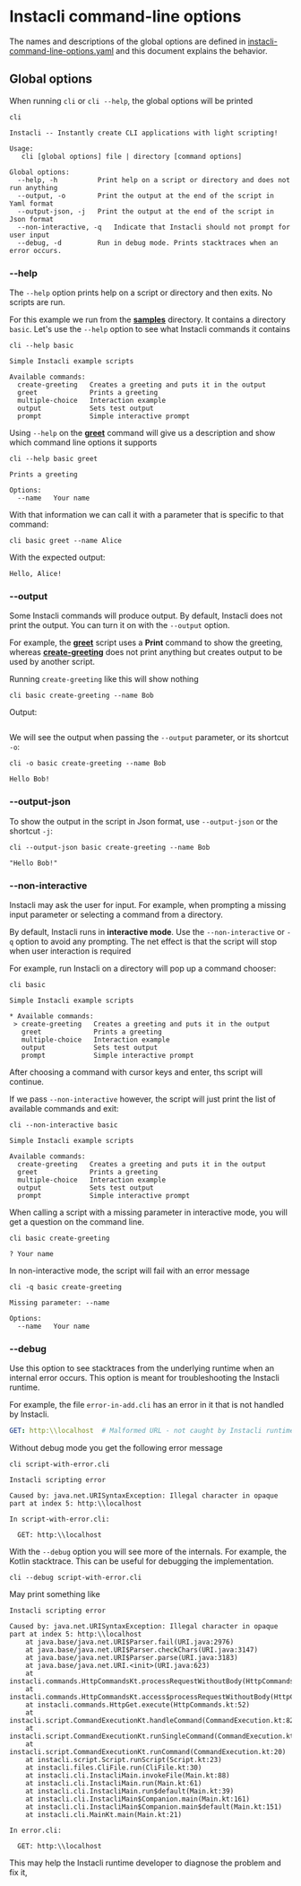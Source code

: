 # Instacli command-line options

The names and descriptions of the global options are defined
in [instacli-command-line-options.yaml](instacli-command-line-options.yaml) and this document explains the behavior.

## Global options

When running `cli` or `cli --help`, the global options will be printed

```shell cli
cli
```

```output
Instacli -- Instantly create CLI applications with light scripting!

Usage:
   cli [global options] file | directory [command options]

Global options:
  --help, -h          Print help on a script or directory and does not run anything
  --output, -o        Print the output at the end of the script in Yaml format
  --output-json, -j   Print the output at the end of the script in Json format
  --non-interactive, -q   Indicate that Instacli should not prompt for user input
  --debug, -d         Run in debug mode. Prints stacktraces when an error occurs.
```

### --help

The `--help` option prints help on a script or directory and then exits. No scripts are run.

For this example we run from the **[samples](/samples)** directory. It contains a directory `basic`. Let's use the
`--help` option to see what Instacli commands it contains

```shell cli cd=samples
cli --help basic
```

```output
Simple Instacli example scripts

Available commands:
  create-greeting   Creates a greeting and puts it in the output
  greet             Prints a greeting
  multiple-choice   Interaction example
  output            Sets test output
  prompt            Simple interactive prompt
```

Using `--help` on the **[greet](/samples/basic/greet.cli)** command will give us a description and show which command
line options it supports

```shell cli cd=samples
cli --help basic greet
```

```output
Prints a greeting

Options:
  --name   Your name
```

With that information we can call it with a parameter that is specific to that command:

```shell cli cd=samples
cli basic greet --name Alice
```

With the expected output:

```output
Hello, Alice!
```

### --output

Some Instacli commands will produce output. By default, Instacli does not print the output. You can turn it on with the
`--output` option.

For example, the **[greet](/samples/basic/greet.cli)** script uses a **Print** command to show the greeting, whereas
**[create-greeting](/samples/basic/create-greeting.cli)** does not print anything but creates output to be used by
another script.

Running `create-greeting` like this will show nothing

```shell cli cd=samples
cli basic create-greeting --name Bob
```

Output:

```output
```

We will see the output when passing the `--output` parameter, or its shortcut `-o`:

```shell cli cd=samples
cli -o basic create-greeting --name Bob
```

```output
Hello Bob!
```

### --output-json

To show the output in the script in Json format, use `--output-json` or the shortcut  `-j`:

```shell cli cd=samples
cli --output-json basic create-greeting --name Bob
```

```output
"Hello Bob!"
```

### --non-interactive

Instacli may ask the user for input. For example, when prompting a missing input parameter or selecting a command from a
directory.

By default, Instacli runs in **interactive mode**. Use the `--non-interactive` or `-q` option to avoid any prompting.
The net effect is that the script will stop when user interaction is required

For example, run Instacli on a directory will pop up a command chooser:

```shell ignore
cli basic
```

```
Simple Instacli example scripts

* Available commands: 
 > create-greeting   Creates a greeting and puts it in the output
   greet             Prints a greeting
   multiple-choice   Interaction example
   output            Sets test output
   prompt            Simple interactive prompt
```

After choosing a command with cursor keys and enter, ths script will continue.

If we pass `--non-interactive` however, the script will just print the list of available commands and exit:

```shell cli cd=samples
cli --non-interactive basic
```

```output
Simple Instacli example scripts

Available commands:
  create-greeting   Creates a greeting and puts it in the output
  greet             Prints a greeting
  multiple-choice   Interaction example
  output            Sets test output
  prompt            Simple interactive prompt
```

When calling a script with a missing parameter in interactive mode, you will get a question on the command line.

<!-- answers
Your name: ""
-->

```shell cli cd=samples
cli basic create-greeting
```

```output
? Your name
```

In non-interactive mode, the script will fail with an error message

```shell cli cd=samples
cli -q basic create-greeting
```

```output
Missing parameter: --name

Options:
  --name   Your name
```

### --debug

Use this option to see stacktraces from the underlying runtime when an internal error occurs. This option is meant for
troubleshooting the Instacli runtime.

For example, the file `error-in-add.cli` has an error in it that is not handled by Instacli.

```yaml file=script-with-error.cli
GET: http:\\localhost  # Malformed URL - not caught by Instacli runtime
```

Without debug mode you get the following error message

```shell cli
cli script-with-error.cli
```

```output
Instacli scripting error

Caused by: java.net.URISyntaxException: Illegal character in opaque part at index 5: http:\\localhost

In script-with-error.cli:

  GET: http:\\localhost
```

With the `--debug` option you will see more of the internals. For example, the Kotlin stacktrace. This can be useful for
debugging the implementation.

```shell cli
cli --debug script-with-error.cli
```

May print something like

```
Instacli scripting error

Caused by: java.net.URISyntaxException: Illegal character in opaque part at index 5: http:\\localhost
	at java.base/java.net.URI$Parser.fail(URI.java:2976)
	at java.base/java.net.URI$Parser.checkChars(URI.java:3147)
	at java.base/java.net.URI$Parser.parse(URI.java:3183)
	at java.base/java.net.URI.<init>(URI.java:623)
	at instacli.commands.HttpCommandsKt.processRequestWithoutBody(HttpCommands.kt:150)
	at instacli.commands.HttpCommandsKt.access$processRequestWithoutBody(HttpCommands.kt:1)
	at instacli.commands.HttpGet.execute(HttpCommands.kt:52)
	at instacli.script.CommandExecutionKt.handleCommand(CommandExecution.kt:82)
	at instacli.script.CommandExecutionKt.runSingleCommand(CommandExecution.kt:59)
	at instacli.script.CommandExecutionKt.runCommand(CommandExecution.kt:20)
	at instacli.script.Script.runScript(Script.kt:23)
	at instacli.files.CliFile.run(CliFile.kt:30)
	at instacli.cli.InstacliMain.invokeFile(Main.kt:88)
	at instacli.cli.InstacliMain.run(Main.kt:61)
	at instacli.cli.InstacliMain.run$default(Main.kt:39)
	at instacli.cli.InstacliMain$Companion.main(Main.kt:161)
	at instacli.cli.InstacliMain$Companion.main$default(Main.kt:151)
	at instacli.cli.MainKt.main(Main.kt:21)

In error.cli:

  GET: http:\\localhost
```

This may help the Instacli runtime developer to diagnose the problem and fix it,